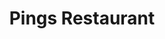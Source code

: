 ---
title: "Pings Restaurant"
address: "The Grove, Stillorgan, Co. Dublin"
tel: "+353 (0)12 83 1373"
county: "Dublin"
category: "Asian Restaurants"
type: "Content"
lat: "53.289268493652344"
lng: "-6.215432643890381"
---